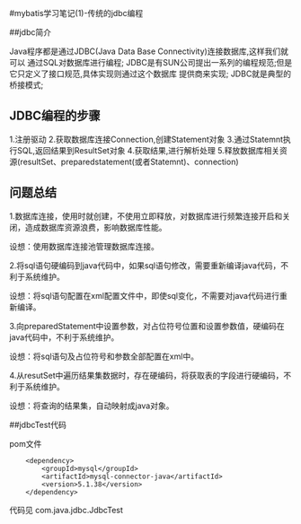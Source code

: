 #mybatis学习笔记(1)-传统的jdbc编程


##jdbc简介


Java程序都是通过JDBC(Java Data Base Connectivity)连接数据库,这样我们就可以
通过SQL对数据库进行编程;
JDBC是有SUN公司提出一系列的编程规范;但是它只定义了接口规范,具体实现则通过这个数据库
提供商来实现;
JDBC就是典型的桥接模式;


## JDBC编程的步骤


1.注册驱动
2.获取数据库连接Connection,创建Statement对象
3.通过Statemnt执行SQL,返回结果到ResultSet对象
4.获取结果,进行解析处理
5.释放数据库相关资源(resultSet、preparedstatement(或者Statemnt)、connection)


## 问题总结

1.数据库连接，使用时就创建，不使用立即释放，对数据库进行频繁连接开启和关闭，造成数据库资源浪费，影响数据库性能。
 
设想：使用数据库连接池管理数据库连接。

2.将sql语句硬编码到java代码中，如果sql语句修改，需要重新编译java代码，不利于系统维护。

设想：将sql语句配置在xml配置文件中，即使sql变化，不需要对java代码进行重新编译。

3.向preparedStatement中设置参数，对占位符号位置和设置参数值，硬编码在java代码中，不利于系统维护。

设想：将sql语句及占位符号和参数全部配置在xml中。

4.从resutSet中遍历结果集数据时，存在硬编码，将获取表的字段进行硬编码，不利于系统维护。
 
设想：将查询的结果集，自动映射成java对象。

##jdbcTest代码

pom文件

    	<dependency>
			<groupId>mysql</groupId>
			<artifactId>mysql-connector-java</artifactId>
			<version>5.1.38</version>
		</dependency>
		
代码见  com.java.jdbc.JdbcTest